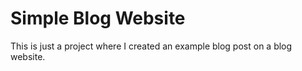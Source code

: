 # Simple Blog Website

This is just a project where I created an example blog post on a blog website.

